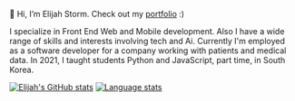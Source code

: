 👋 Hi, I’m Elijah Storm. Check out my [portfolio](https://elijahstorm.github.io/) :)

I specialize in Front End Web and Mobile development. Also I have a wide range of skills and interests involving tech and Ai. Currently I'm employed as a software developer for a company working with patients and medical data. In 2021, I taught students Python and JavaScript, part time, in South Korea.

[![Elijah's GitHub stats](https://github-readme-stats.vercel.app/api?username=elijahstorm&theme=algolia)](https://github.com/anuraghazra/github-readme-stats)
[![Language stats](https://github-readme-stats.vercel.app/api/top-langs/?username=elijahstorm&theme=algolia&hide=html,JavaScript,SCSS,CSS,Less&langs_count=3)](https://github.com/anuraghazra/github-readme-stats)
